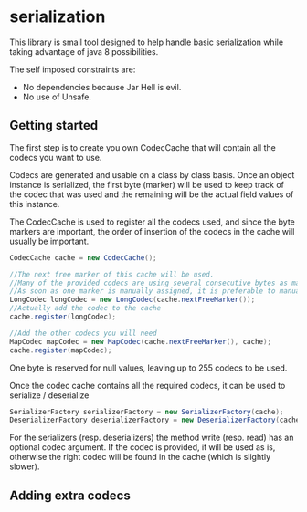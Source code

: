 # serialization

This library is small tool designed to help handle basic serialization while taking advantage of java 8 possibilities.

The self imposed constraints are:
* No dependencies because Jar Hell is evil.
* No use of Unsafe.

## Getting started

The first step is to create you own CodecCache that will contain all the codecs you want to use. 

Codecs are generated and usable on a class by class basis.
Once an object instance is serialized, the first byte (marker) will be used to keep track of the codec that was used and the remaining will be the actual field values of this instance.

The CodecCache is used to register all the codecs used, and since the byte markers are important, the order of insertion of the codecs in the cache will usually be important.

```java
CodecCache cache = new CodecCache();

//The next free marker of this cache will be used.
//Many of the provided codecs are using several consecutive bytes as marker.
//As soon as one marker is manually assigned, it is preferable to manually assign them all
LongCodec longCodec = new LongCodec(cache.nextFreeMarker());
//Actually add the codec to the cache
cache.register(longCodec);

//Add the other codecs you will need
MapCodec mapCodec = new MapCodec(cache.nextFreeMarker(), cache);
cache.register(mapCodec);
```

One byte is reserved for null values, leaving up to 255 codecs to be used.

Once the codec cache contains all the required codecs, it can be used to serialize / deserialize

```java
SerializerFactory serializerFactory = new SerializerFactory(cache);
DeserializerFactory deserializerFactory = new DeserializerFactory(cache);
```

For the serializers (resp. deserializers) the method write (resp. read) has an optional codec argument.
If the codec is provided, it will be used as is, otherwise the right codec will be found in the cache (which is slightly slower).

## Adding extra codecs 